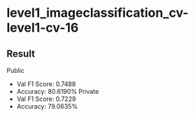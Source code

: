 # level1_imageclassification_cv-level1-cv-16

## Result

Public
- Val F1 Score: 0.7488
- Accuracy: 80.6190%
Private
- Val F1 Score: 0.7229
- Accuracy: 79.0635%